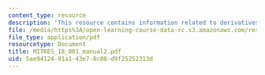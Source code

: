 ```yaml
---
content_type: resource
description: 'This resource contains information related to derivatives. '
file: /media/https%3A/open-learning-course-data-rc.s3.amazonaws.com/res-18-001-calculus-online-textbook-spring-2005/5ae9412491a143e78c08d9f25252313d_MITRES_18_001_manual2.pdf
file_type: application/pdf
resourcetype: Document
title: MITRES_18_001_manual2.pdf
uid: 5ae94124-91a1-43e7-8c08-d9f25252313d
---
```

